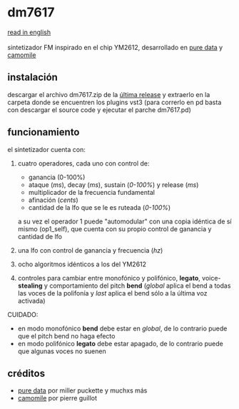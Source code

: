 # dm7617
[read in english](https://github.com/teaecetyrannis/dm7617/blob/main/README_EN.md)
<br><br>
sintetizador FM inspirado en el chip YM2612, desarrollado en [pure data](https://github.com/pure-data/pure-data) y [camomile](https://github.com/pierreguillot/Camomile)

## instalación
descargar el archivo dm7617.zip de la [última release](https://github.com/teaecetyrannis/dm7617/releases/tag/v1.0) y extraerlo en la carpeta donde se encuentren los plugins vst3 (para correrlo en pd basta con descargar el source code y ejecutar el parche dm7617.pd)

## funcionamiento
el sintetizador cuenta con:

 1. cuatro operadores, cada uno con control de:
	 - ganancia (0-100%)
	 - ataque (*ms*), decay (*ms*), sustain (*0-100%*) y release (*ms*)
	 - multiplicador de la frecuencia fundamental
	 - afinación (*cents*)
	 - cantidad de la lfo que se le es ruteada (*0-100%*)

	a su vez el operador 1 puede "automodular" con una copia idéntica de sí mismo (op1_self), que cuenta con su propio control de ganancia y cantidad de lfo
	
 2. una lfo con control de ganancia y frecuencia (*hz*)
 3. ocho algoritmos idénticos a los del YM2612
 4. controles para cambiar entre monofónico y polifónico, **legato**, voice-**stealing** y comportamiento del pitch **bend** (*global* aplica el bend a todas las voces de la polifonía y *last* aplica el bend sólo a la última voz activada)
 
CUIDADO:
- en modo monofónico **bend** debe estar en *global*, de lo contrario puede que el pitch bend no haga efecto
- en modo polifónico **legato** debe estar apagado, de lo contrario puede que algunas voces no suenen

## créditos
- [pure data](https://github.com/pure-data/pure-data) por miller puckette y muchxs más
- [camomile](https://github.com/pierreguillot/Camomile) por pierre guillot
